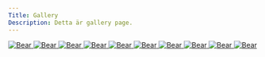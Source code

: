 ```yaml
---
Title: Gallery
Description: Detta är gallery page.
---
```


<p>

<a href="%base_url%/image/leaf_256x256.png">
    <picture>
        <source media="(max-width: 1025px)" srcset="%base_url%/image/leaf_256x256.png?w=350&h=350&crop-to-fit&?nc&?v">
        <source media="(min-width: 668px)" srcset="%base_url%/image/leaf_256x256.png?w=667&h=667&crop-to-fit&?nc&?v">
        <img src="%base_url%/image/leaf_256x256.png?w=375&h=375&crop-to-fit&?nc&?v" alt="Bear">
    </picture>
</a>
<a href="%base_url%/image/bear.jpg">
    <picture>
        <source media="(max-width: 1025px)" srcset="%base_url%/image/bear.jpg?w=350&h=350&crop-to-fit&?nc&?v">
        <source media="(min-width: 668px)" srcset="%base_url%/image/bear.jpg?w=667&h=667&crop-to-fit&h=667&crop-to-fit&?nc&?v">
        <img src="%base_url%/image/bear.jpg?w=375&h=375&crop-to-fit&?nc&?v" alt="Bear">
    </picture>
</a>
<a href="%base_url%/image/beautiful.jpg" target="_blank">
    <picture>
        <source media="(max-width: 1025px)" srcset="%base_url%/image/beautiful.jpg?w=350&h=350&crop-to-fit&?nc&?v">
        <source media="(min-width: 668px)" srcset="%base_url%/image/beautiful.jpg?w=667&h=667&crop-to-fit&h=667&crop-to-fit&?nc&?v">
        <img src="%base_url%/image/beautiful.jpg?w=375&h=375&crop-to-fit&?nc&?v" alt="Bear">
    </picture>
</a>
<a href="%base_url%/image/best-time.jpeg" target="_blank">
<picture>
    <source media="(max-width: 1025px)" srcset="%base_url%/image/best-time.jpeg?w=350&h=350&crop-to-fit&?nc&?v">
    <source media="(min-width: 668px)" srcset="%base_url%/image/best-time.jpeg?w=667&h=667&crop-to-fit&h=667&crop-to-fit&?nc&?v">
    <img src="%base_url%/image/best-time.jpeg?w=375&h=375&crop-to-fit&?nc&?v" alt="Bear">
</picture>
</a>
<a href="%base_url%/image/dancing.jpg" target="_blank">
<picture>
    <source media="(max-width: 1025px)" srcset="%base_url%/image/dancing.jpg?w=350&h=350&crop-to-fit&?nc&?v">
    <source media="(min-width: 668px)" srcset="%base_url%/image dancing.jpg?w=667&h=667&crop-to-fit&?nc&?v">
    <img src="%base_url%/image/dancing.jpg?w=375&h=375&crop-to-fit&?nc&?v" alt="Bear">
</picture>
</a>
<a href="%base_url%/image/france.jpg" target="_blank">
<picture>
    <source media="(max-width: 1025px)" srcset="%base_url%/image/france.jpg?w=350&h=350&crop-to-fit&?nc&?v">
    <source media="(min-width: 668px)" srcset="%base_url%/image/france.jpg?w=667&h=667&crop-to-fit&?nc&?v">
    <img src="%base_url%/image/france.jpg?w=375&h=375&crop-to-fit&?nc&?v" alt="Bear">
</picture>
</a>
<a href="%base_url%/image/glass.jpg" target="_blank">
<picture>
    <source media="(max-width: 1025px)" srcset="%base_url%/image/glass.jpg?w=350&h=350&crop-to-fit&?nc&?v">
    <source media="(min-width: 668px)" srcset="%base_url%/image/glass.jpg?w=667&h=667&crop-to-fit&?nc&?v">
    <img src="%base_url%/image/glass.jpg?w=375&h=375&crop-to-fit&?nc&?v" alt="Bear">
</picture>
</a>
<a href="%base_url%/image/looking.jpg" target="_blank">
<picture>
    <source media="(max-width: 1025px)" srcset="%base_url%/image/looking.jpg?w=350&h=350&crop-to-fit&save-as=gif&?nc&?v">
    <source media="(min-width: 668px)" srcset="%base_url%/image/looking.jpg?w=667&h=667&crop-to-fit&crop-to-fit&save-as=gif&?nc&?v">
    <img src="%base_url%/image/looking.jpg?w=375&h=375&crop-to-fit&crop-to-fit&save-as=gif&?nc&?v" alt="Bear">
</picture>
</a>
<a href="%base_url%/image/man.jpg" target="_blank">
<picture>
    <source media="(max-width: 1025px)" srcset="%base_url%/image/man.jpg?w=350&h=350&crop-to-fit&?nc&?v">
    <source media="(min-width: 668px)" srcset="%base_url%/image/man.jpg?w=667&h=667&crop-to-fit&?nc&?v">
    <img src="%base_url%/image/man.jpg?w=375&h=375&crop-to-fit&?nc&?v" alt="Bear">
</picture>
</a>
<a href="%base_url%/image/stock.jpg" target="_blank">
<picture>
    <source media="(max-width: 1025px)" srcset="%base_url%/image/stock.jpg?w=350&h=350&crop-to-fit&?nc&?v">
    <source media="(min-width: 668px)" srcset="%base_url%/image/stock.jpg?w=667&h=667&crop-to-fit&crop-to-fit&?nc&?v">
    <img src="%base_url%/image/stock.jpg?w=375&h=375&crop-to-fit&crop-to-fit&?nc&?v" alt="Bear">
</picture>
</a>

</p>

